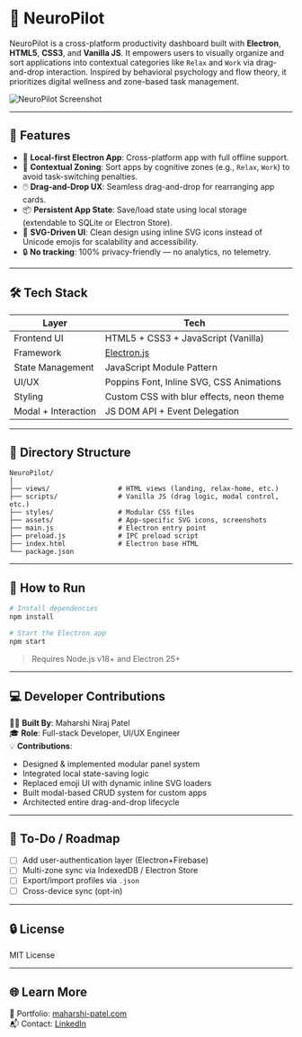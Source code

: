 # 🧠 NeuroPilot

NeuroPilot is a cross-platform productivity dashboard built with **Electron**, **HTML5**, **CSS3**, and **Vanilla JS**. It empowers users to visually organize and sort applications into contextual categories like `Relax` and `Work` via drag-and-drop interaction. Inspired by behavioral psychology and flow theory, it prioritizes digital wellness and zone-based task management.

![NeuroPilot Screenshot](./assets/screenshot.png)

---

## 🚀 Features

- 💾 **Local-first Electron App**: Cross-platform app with full offline support.
- 🧠 **Contextual Zoning**: Sort apps by cognitive zones (e.g., `Relax`, `Work`) to avoid task-switching penalties.
- 🖱️ **Drag-and-Drop UX**: Seamless drag-and-drop for rearranging app cards.
- 📦 **Persistent App State**: Save/load state using local storage (extendable to SQLite or Electron Store).
- 🎨 **SVG-Driven UI**: Clean design using inline SVG icons instead of Unicode emojis for scalability and accessibility.
- 🔒 **No tracking**: 100% privacy-friendly — no analytics, no telemetry.

---

## 🛠️ Tech Stack

| Layer | Tech |
|------|------|
| Frontend UI | HTML5 + CSS3 + JavaScript (Vanilla) |
| Framework | [Electron.js](https://www.electronjs.org/) |
| State Management | JavaScript Module Pattern |
| UI/UX | Poppins Font, Inline SVG, CSS Animations |
| Styling | Custom CSS with blur effects, neon theme |
| Modal + Interaction | JS DOM API + Event Delegation |

---

## 📁 Directory Structure

```
NeuroPilot/
│
├── views/                 # HTML views (landing, relax-home, etc.)
├── scripts/               # Vanilla JS (drag logic, modal control, etc.)
├── styles/                # Modular CSS files
├── assets/                # App-specific SVG icons, screenshots
├── main.js                # Electron entry point
├── preload.js             # IPC preload script
├── index.html             # Electron base HTML
└── package.json
```

---

## 🧪 How to Run

```bash
# Install dependencies
npm install

# Start the Electron app
npm start
```

> Requires Node.js v18+ and Electron 25+

---

## 💻 Developer Contributions

👨‍💻 **Built By**: Maharshi Niraj Patel  
🎓 **Role**: Full-stack Developer, UI/UX Engineer  
💡 **Contributions**:
- Designed & implemented modular panel system
- Integrated local state-saving logic
- Replaced emoji UI with dynamic inline SVG loaders
- Built modal-based CRUD system for custom apps
- Architected entire drag-and-drop lifecycle

---

## 📌 To-Do / Roadmap

- [ ] Add user-authentication layer (Electron+Firebase)
- [ ] Multi-zone sync via IndexedDB / Electron Store
- [ ] Export/import profiles via `.json`
- [ ] Cross-device sync (opt-in)

---

## 🔒 License

MIT License

---

## 🌐 Learn More

🔗 Portfolio: [maharshi-patel.com](https://maharshi-patel.com)  
📬 Contact: [LinkedIn](https://www.linkedin.com/in/maharshi-patel1/)
